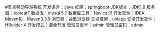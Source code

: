 #景点移动导游系统
开发语言：Java
框架：springboot
JDK版本：JDK1.8
服务器：tomcat7
数据库：mysql 5.7
数据库工具：Navicat11
开发软件：IDEA
Maven包：Maven3.3.9
浏览器：谷歌浏览器
安卓框架：uniapp
安卓开发软件：HBuilder X
开发模式：混合开发
管理员账号：admin
管理员密码：admin
